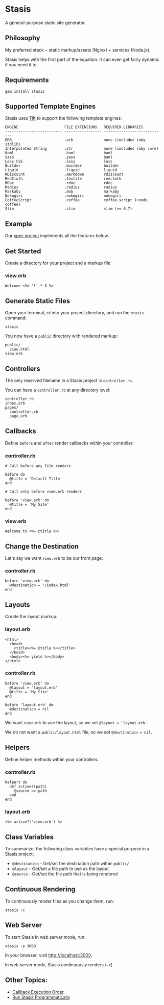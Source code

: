 Stasis
======

A general-purpose static site generator.

Philosophy
----------

My preferred stack = static markup/assets (Nginx) + services (Node.js).

Stasis helps with the first part of the equation. It can even get fairly dynamic if you need it to.

Requirements
------------

    gem install stasis

Supported Template Engines
--------------------------

Stasis uses [Tilt](https://github.com/rtomayko/tilt) to support the following template engines:

    ENGINE                     FILE EXTENSIONS   REQUIRED LIBRARIES
    -------------------------- ----------------- ----------------------------
    ERB                        .erb              none (included ruby stdlib)
    Interpolated String        .str              none (included ruby core)
    Haml                       .haml             haml
    Sass                       .sass             haml
    Less CSS                   .less             less
    Builder                    .builder          builder
    Liquid                     .liquid           liquid
    RDiscount                  .markdown         rdiscount
    RedCloth                   .textile          redcloth
    RDoc                       .rdoc             rdoc
    Radius                     .radius           radius
    Markaby                    .mab              markaby
    Nokogiri                   .nokogiri         nokogiri
    CoffeeScript               .coffee           coffee-script (+node coffee)
    Slim                       .slim             slim (>= 0.7)

Example
-------

Our [spec project](https://github.com/winton/stasis/tree/master/spec/fixtures/project) implements all the features below.

Get Started
-----------

Create a directory for your project and a markup file:

### view.erb

    Welcome <%= '!' * 3 %>

Generate Static Files
---------------------

Open your terminal, `cd` into your project directory, and run the `stasis` command:

    stasis

You now have a `public` directory with rendered markup:

    public/
      view.html
    view.erb

Controllers
-----------

The only reserved filename in a Stasis project is `controller.rb`.

You can have a `controller.rb` at any directory level:

    controller.rb
    index.erb
    pages/
      controller.rb
      page.erb

Callbacks
---------

Define `before` and `after` render callbacks within your controller:

### controller.rb

    # Call before any file renders
    
    before do
      @title = 'Default Title'
    end
    
    # Call only before view.erb renders
    
    before 'view.erb' do
      @title = 'My Site'
    end

### view.erb

    Welcome to <%= @title %>!

Change the Destination
----------------------

Let's say we want `view.erb` to be our front page:

### controller.rb

    before 'view.erb' do
      @destination = '/index.html'
    end

Layouts
-------

Create the layout markup:

### layout.erb

    <html>
      <head>
        <title><%= @title %></title>
      </head>
      <body><%= yield %></body>
    </html>

### controller.rb

    before 'view.erb' do
      @layout = 'layout.erb'
      @title = 'My Site'
    end
    
    before 'layout.erb' do
      @destination = nil
    end

We want `view.erb` to use the layout, so we set `@layout = 'layout.erb'`.

We do not want a `public/layout.html` file, so we set `@destination = nil`.

Helpers
-------

Define helper methods within your controllers.

### controller.rb

    helpers do
      def active?(path)
        @source == path
      end
    end

### layout.erb

    <%= active?('view.erb') %>

Class Variables
---------------

To summarize, the following class variables have a special purpose in a Stasis project:

* `@destination` - Get/set the destination path within `public/`
* `@layout` - Get/set a file path to use as the layout
* `@source` - Get/set the file path that is being rendered

Continuous Rendering
--------------------

To continuously render files as you change them, run:

    stasis -c

Web Server
----------

To start Stasis in web server mode, run:

    stasis -p 3000

In your browser, visit [http://localhost:3000](http://localhost:3000).

In web server mode, Stasis continuously renders (`-c`).

Other Topics:
-------------

* [Callback Execution Order](https://github.com/winton/stasis/wiki/Callback-Execution-Order).
* [Run Stasis Programmatically](https://github.com/winton/stasis/wiki/Run-Stasis-Programmatically)